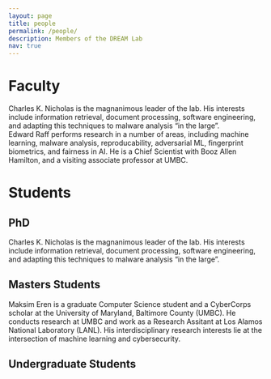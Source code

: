 ```yaml
---
layout: page
title: people
permalink: /people/
description: Members of the DREAM Lab
nav: true
---
```


# Faculty

<div class="row justify-content-sm-center">
    <div class="col-sm-4 mt-3 mt-md-0">
        <img class="img-fluid rounded z-depth-1" src="{{ '/assets/img/headshots/charles_nicholas.jpg' | relative_url }}" alt="" title="Charles K. Nicholas"/>
    </div>
    <div class="col-sm-8 mt-3 mt-md-0">
        Charles K. Nicholas is the magnanimous leader of the lab. His interests include information retrieval, document processing, software engineering, and adapting this techniques to malware analysis “in the large”. 
    </div>
</div>

<div class="row justify-content-sm-center">
    <div class="col-sm-4 mt-3 mt-md-0">
        <img class="img-fluid rounded z-depth-1" src="{{ '/assets/img/headshots/edward_raff.jpg' | relative_url }}" alt="" title="Edward Raff"/>
    </div>
    <div class="col-sm-8 mt-3 mt-md-0">
        Edward Raff performs research in a number of areas, including machine learning, malware analysis, reproducability, adversarial ML, fingerprint biometrics, and fairness in AI. He is a Chief Scientist with Booz Allen Hamilton, and a visiting associate professor at UMBC. 
    </div>
</div>

# Students

## PhD
<div class="row justify-content-sm-center">
    <div class="col-sm-4 mt-3 mt-md-0">
        <img class="img-fluid rounded z-depth-1" src="{{ '/assets/img/headshots/charles_nicholas.jpg' | relative_url }}" alt="" title="Charles K. Nicholas"/>
    </div>
    <div class="col-sm-8 mt-3 mt-md-0">
        Charles K. Nicholas is the magnanimous leader of the lab. His interests include information retrieval, document processing, software engineering, and adapting this techniques to malware analysis “in the large”. 
    </div>
</div>

## Masters Students
<div class="row justify-content-sm-center">
    <div class="col-sm-4 mt-3 mt-md-0">
        <img class="img-fluid rounded z-depth-1" src="{{ '/assets/img/headshots/maksim_eren.jpg' | relative_url }}" alt="" title="Maksim E. Eren"/>
    </div>
    <div class="col-sm-8 mt-3 mt-md-0">
        Maksim Eren is a graduate Computer Science student and a CyberCorps scholar at the University of Maryland, Baltimore County (UMBC). He conducts research at UMBC and work as a Research Assitant at Los Alamos National Laboratory (LANL). His interdisciplinary research interests lie at the intersection of machine learning and cybersecurity.
    </div>
</div>


## Undergraduate Students
